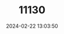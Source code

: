 ---
title: "11130"
category: "Lachnolaimus maximus"
draft: false
date: 2024-02-22 13:03:50
languages:
  Spanish; Castilian: ["Boquinete", "Doncella de Pluma", "Jaqueton Blanco", "Pargo Gallo"]
  French: ["Labre Capitaine"]
  English: ["Hogfish"]
---
